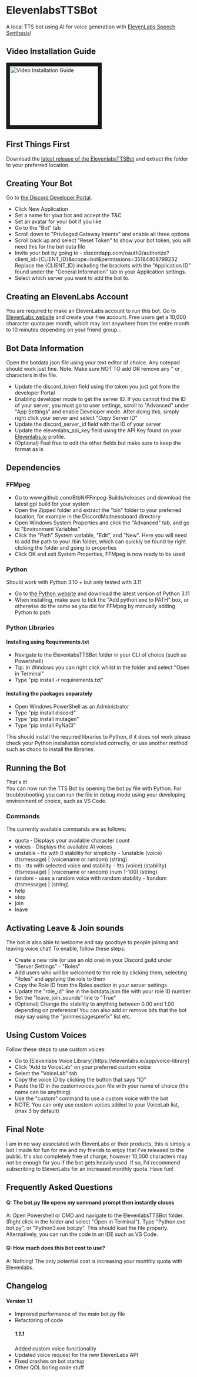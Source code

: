 <h1>ElevenlabsTTSBot</h1>
A local TTS bot using AI for voice generation with <a href="https://elevenlabs.io/speech-synthesis" target="_blank">ElevenLabs Speech Synthesis</a>!<br>
<h2>Video Installation Guide</h2>
<a href="http://www.youtube.com/watch?feature=player_embedded&v=VltJszc6w7E" target="_blank">
 <img src="http://img.youtube.com/vi/VltJszc6w7E/mqdefault.jpg" alt="Video Installation Guide" width="240" height="160" border="10" />
</a>
<h2>First Things First</h2>
Download the <a href="https://github.com/Rasmusb94/ElevenlabsTTSBot/releases" target="_blank">latest release of the ElevenlabsTTSBot</a> and extract the folder to your preferred location.
<h2>Creating Your Bot</h2>
Go to <a href="https://discord.com/developers/applications">the Discord Developer Portal</a>.
<ul>
  <li>Click New Application</li>
  <li>Set a name for your bot and accept the T&C</li>
  <li>Set an avatar for your bot if you like</li>
  <li>Go to the "Bot" tab</li>
  <li>Scroll down to "Privileged Gateway Intents" and enable all three options</li>
  <li>Scroll back up and select "Reset Token" to show your bot token, you will need this for the bot data file</li>
  <li>Invite your bot by going to - discordapp.com/oauth2/authorize?client_id={CLIENT_ID}&scope=bot&permissions=35184408799232
Replace the {CLIENT_ID} including the brackets with the "Application ID" found under the "General Information" tab in your Application settings.</li>
  <li>Select which server you want to add the bot to.</li>
</ul>
<h2>Creating an ElevenLabs Account</h2>
You are required to make an ElevenLabs account to run this bot. Go to <a href="https://elevenlabs.io/speech-synthesis" target="_blank">ElevenLabs website</a> and create your free account. Free users get a 10,000 character quota per month, which may last anywhere from the entire month to 10 minutes depending on your friend group...
<h2>Bot Data Information</h2>
Open the botdata.json file using your text editor of choice. Any notepad should work just fine.
Note: Make sure NOT TO add OR remove any " or , characters in the file.
<ul>
  <li>Update the discord_token field using the token you just got from the developer Portal</li>
  <li>Enabling developer mode to get the server ID.
If you cannot find the ID of your server, you must go to user settings, scroll to "Advanced" under "App Settings" and enable Developer mode.
After doing this, simply right click your server and select "Copy Server ID"</li>
  <li>Update the discord_server_id field with the ID of your server</li>
  <li>Update the elevenlabs_api_key field using the API Key found on your <a href="https://elevenlabs.io/speech-synthesis" target="_blank">Elevenlabs.io</a> profile.
  <li>(Optional) Feel free to edit the other fields but make sure to keep the format as is</li>
</ul>
<h2>Dependencies</h2>
<h3>FFMpeg</h3>
<ul>
  <li>Go to www.github.com/BtbN/FFmpeg-Builds/releases and download the latest gpl build for your system</li>
  <li>Open the Zipped folder and extract the "bin" folder to your preferred location, for example in the DiscordMadnessboard directory</li>
  <li>Open Windows System Properties and click the "Advanced" tab, and go to "Environment Variables"</li>
  <li>Click the "Path" System variable, "Edit", and "New". Here you will need to add the path to your /bin folder, which can quickly be found by right clicking the folder and going to properties</li>
  <li>Click OK and exit System Properties, FFMpeg is now ready to be used</li>
</ul>
<h3>Python</h3>
Should work with Python 3.10 + but only tested with 3.11
<ul>
  <li>Go to <a href="https://python.org/downloads/" target="_blank">the Python website</a> and download the latest version of Python 3.11</li>
  <li>When installing, make sure to tick the "Add python.exe to PATH" box, or otherwise do the same as you did for FFMpeg by manually adding Python to path</li>
</ul>
<h3>Python Libraries</h3>
<h4>Installing using Requirements.txt</h4>
<ul>
 <li>Navigate to the ElevenlabsTTSBot folder in your CLI of choice (such as Powershell)</li>
 <li>Tip: In Windows you can right click whilst in the folder and select "Open in Terminal"</li>
 <li>Type "pip install -r requirements.txt"</li>
</ul>
<h4>Installing the packages separately</h4>
<ul>
  <li>Open Windows PowerShell as an Administrator</li>
  <li>Type "pip install discord"</li>
  <li>Type "pip install mutagen"</li>
  <li>Type "pip install PyNaCl"</li>
</ul>
This should install the required libraries to Python, if it does not work please check your Python installation completed correctly, or use another method such as choco to install the libraries.

<h2>Running the Bot</h2>
That's it!<br>
You can now run the TTS Bot by opening the bot.py file with Python. For troubleshooting you can run the file in debug mode using your developing environment of choice, such as VS Code.
<h3>Commands</h3>
The currently available commands are as follows:
<ul>
  <li>quota - Displays your available character count </li>
  <li>voices - Displays the available AI voices</li>
  <li>unstable - tts with 0 stability for simplicity - !unstable (voice) (ttsmessage) | (voicename or random) (string)</li>
  <li>tts - tts with selected voice and stability - !tts (voice) (stability) (ttsmessage) | (voicename or random) (num 1-100) (string)</li>
  <li>random - uses a random voice with random stability - !random (ttsmessage) | (string)</li>
  <li>help</li>
  <li>stop</li>
  <li>join</li>
  <li>leave</li>
</ul>

<h2>Activating Leave & Join sounds</h2>
The bot is also able to welcome and say goodbye to people joining and leaving voice chat! To enable, follow these steps:
<ul>
  <li>Create a new role (or use an old one) in your Discord guild under "Server Settings" - "Roles"</li>
  <li>Add users who will be welcomed to the role by clicking them, selecting "Roles" and applying the role to them</li>
  <li>Copy the Role ID from the Roles section in your server settings</li>
  <li>Update the "role_id" line in the botdata.json file with your role ID number</li>
  <li>Set the "leave_join_sounds" line to "True"</li>
  <li>(Optional) Change the stability to anything between 0.00 and 1.00 depending on preference! You can also add or remove bits that the bot may say using the "joinmessagesprefix" list etc.</li>
</ul>

<h2>Using Custom Voices</h2>
Follow these steps to use custom voices:
<ul>
 <li>Go to [Elevenlabs Voice Library](https://elevenlabs.io/app/voice-library)</li>
 <li>Click "Add to VoiceLab" on your preferred custom voice</li>
 <li>Select the "VoiceLab" tab</li>
 <li>Copy the voice ID by clicking the button that says "ID"</li>
 <li>Paste the ID in the customvoices.json file with your name of choice (the name can be anything)</li>
 <li>Use the "custom" command to use a custom voice with the bot</li>
 <li>NOTE: You can only use custom voices added to your VoiceLab list, (max 3 by default)</li>
</ul>

<h2>Final Note</h2>
I am in no way associated with ElevenLabs or their products, this is simply a bot I made for fun for me and my friends to enjoy that I've released to the public. It's also completely free of charge, however 10,000 characters may not be enough for you if the bot gets heavily used. If so, I'd recommend subscribing to ElevenLabs for an increased monthly quota.
Have fun!

<h2>Frequently Asked Questions</h2>
<h4>Q: The bot.py file opens my command prompt then instantly closes</h4>
A: Open Powershell or CMD and navigate to the ElevenlabsTTSBot folder. (Right click in the folder and select "Open in Terminal"). Type "Python.exe bot.py", or "Python3.exe bot.py". This should load the file properly. 
 Alternatively, you can run the code in an IDE such as VS Code.
<h4>Q: How much does this bot cost to use?</h4>
A: Nothing! The only potential cost is increasing your monthly quota with Elevenlabs.

<h2>Changelog</h2>
<h4>Version 1.1</h4>
<ul>
<li>Improved performance of the main bot.py file</li>
<li>Refactoring of code</li>
<h5>1.1.1</h5>
Added custom voice functionality
<li>Updated voice request for the new ElevenLabs API</li>
<li>Fixed crashes on bot startup</li>
<li>Other QOL boring code stuff</li>
</ul>

